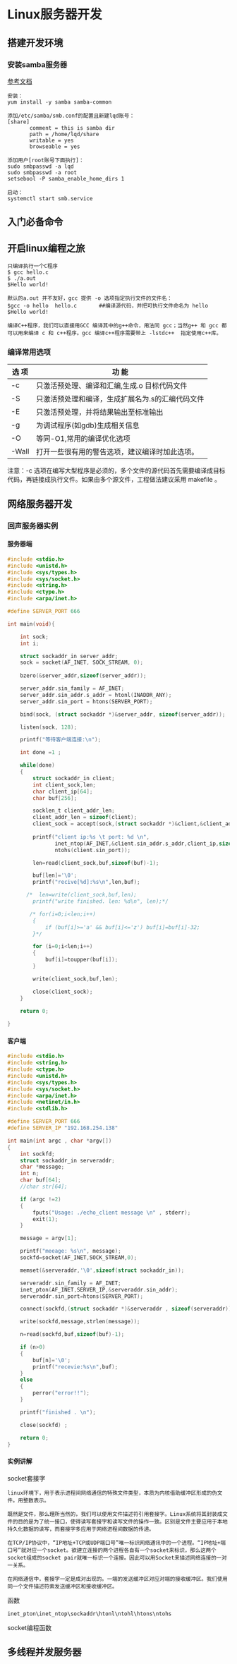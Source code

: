 # Linux服务器开发

## 搭建开发环境

### 安装samba服务器

[参考文档](https://blog.csdn.net/learner198461/article/details/77651949)

``` properties
安装：
yum install -y samba samba-common

添加/etc/samba/smb.conf的配置且新建lqd账号：
[share]
       comment = this is samba dir
       path = /home/lqd/share
       writable = yes
       browseable = yes

添加用户[root账号下面执行]：
sudo smbpasswd -a lqd
sudo smbpasswd -a root
setsebool -P samba_enable_home_dirs 1

启动：
systemctl start smb.service

```

## 入门必备命令

## 开启linux编程之旅

```
只编译执行一个C程序
$ gcc hello.c                                                                     
$ ./a.out                                                                         
$Hello world!                                                                    

默认的a.out 并不友好，gcc 提供 -o 选项指定执行文件的文件名：
$gcc -o hello  hello.c       ##编译源代码，并把可执行文件命名为 hello                
$Hello world!                                                                     

编译C++程序，我们可以直接用GCC 编译其中的g++命令，用法同 gcc；当然g++ 和 gcc 都可以用来编译 c 和 c++程序。gcc 编译c++程序需要带上 -lstdc++  指定使用c++库。
```

### **编译常用选项**

| 选   项 | 功   能                                          |
| ------- | ------------------------------------------------ |
| -c      | 只激活预处理、编译和汇编,生成.o 目标代码文件     |
| -S      | 只激活预处理和编译，生成扩展名为.s的汇编代码文件 |
| -E      | 只激活预处理，并将结果输出至标准输出             |
| -g      | 为调试程序(如gdb)生成相关信息                    |
| -O      | 等同-O1,常用的编译优化选项                       |
| -Wall   | 打开一些很有用的警告选项，建议编译时加此选项。   |

注意：-c 选项在编写大型程序是必须的，多个文件的源代码首先需要编译成目标代码，再链接成执行文件。如果由多个源文件，工程做法建议采用 makefile 。

## 网络服务器开发

### 回声服务器实例

#### 服务器端

```c
#include <stdio.h>
#include <unistd.h>
#include <sys/types.h>
#include <sys/socket.h>
#include <string.h>
#include <ctype.h>
#include <arpa/inet.h>

#define SERVER_PORT 666

int main(void){

    int sock;
    int i;

    struct sockaddr_in server_addr;
    sock = socket(AF_INET, SOCK_STREAM, 0);
    	
    bzero(&server_addr,sizeof(server_addr));

    server_addr.sin_family = AF_INET;
    server_addr.sin_addr.s_addr = htonl(INADDR_ANY);
    server_addr.sin_port = htons(SERVER_PORT);

    bind(sock, (struct sockaddr *)&server_addr, sizeof(server_addr));

    listen(sock, 128);

    printf("等待客户端连接:\n"); 

    int done =1 ;

    while(done)
    {
        struct sockaddr_in client;
        int client_sock,len;
        char client_ip[64];
        char buf[256];

        socklen_t client_addr_len;
        client_addr_len = sizeof(client);
   	    client_sock = accept(sock,(struct sockaddr *)&client,&client_addr_len);
          
        printf("client ip:%s \t port: %d \n",
               inet_ntop(AF_INET,&client.sin_addr.s_addr,client_ip,sizeof(client_ip)),
	           ntohs(client.sin_port));

        len=read(client_sock,buf,sizeof(buf)-1);

        buf[len]='\0';
        printf("recive[%d]:%s\n",len,buf);

      /*  len=write(client_sock,buf,len);
        printf("write finished. len: %d\n", len);*/

       /* for(i=0;i<len;i++)
        {
            if (buf[i]>='a' && buf[i]<='z') buf[i]=buf[i]-32;
        }*/

        for (i=0;i<len;i++)
        {
            buf[i]=toupper(buf[i]);
        }

        write(client_sock,buf,len);

        close(client_sock); 
    }

	return 0;
   
}

```

#### 客户端

```c
#include <stdio.h>
#include <string.h>
#include <ctype.h>
#include <unistd.h>
#include <sys/types.h>
#include <sys/socket.h>
#include <arpa/inet.h>
#include <netinet/in.h>
#include <stdlib.h>

#define SERVER_PORT 666
#define SERVER_IP "192.168.254.138"

int main(int argc , char *argv[])
{
	int sockfd;
	struct sockaddr_in serveraddr;
	char *message;
	int n;
	char buf[64];
	//char str[64];

	if (argc !=2)
	{
		fputs("Usage: ./echo_client message \n" , stderr);
		exit(1);
	}

	message = argv[1];

	printf("meeage: %s\n", message);
	sockfd=socket(AF_INET,SOCK_STREAM,0);

	memset(&serveraddr,'\0',sizeof(struct sockaddr_in));

	serveraddr.sin_family = AF_INET;
	inet_pton(AF_INET,SERVER_IP,&serveraddr.sin_addr);
	serveraddr.sin_port=htons(SERVER_PORT);

	connect(sockfd,(struct sockaddr *)&serveraddr , sizeof(serveraddr));

	write(sockfd,message,strlen(message));

	n=read(sockfd,buf,sizeof(buf)-1);

	if (n>0)
	{
		buf[n]='\0';
		printf("recevie:%s\n",buf);
	}
	else
	{
		perror("error!!");
	}

	printf("finished . \n");

	close(sockfd) ;

	return 0;
}

```

#### 实例讲解

socket套接字

```properties
linux环境下，用于表示进程间网络通信的特殊文件类型，本质为内核借助缓冲区形成的伪文件。用整数表示。

既然是文件，那么理所当然的，我们可以使用文件描述符引用套接字。Linux系统将其封装成文件的目的是为了统一接口，使得读写套接字和读写文件的操作一致。区别是文件主要应用于本地持久化数据的读写，而套接字多应用于网络进程间数据的传递。

在TCP/IP协议中，“IP地址+TCP或UDP端口号”唯一标识网络通讯中的一个进程。“IP地址+端口号”就对应一个socket。欲建立连接的两个进程各自有一个socket来标识，那么这两个socket组成的socket pair就唯一标识一个连接。因此可以用Socket来描述网络连接的一对一关系。

在网络通信中，套接字一定是成对出现的。一端的发送缓冲区对应对端的接收缓冲区。我们使用同一个文件描述符索发送缓冲区和接收缓冲区。

```

函数

```
inet_pton\inet_ntop\sockaddr\htonl\ntohl\htons\ntohs
```

socket编程函数







## 多线程并发服务器